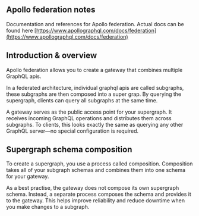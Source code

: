 ## Apollo federation notes

Documentation and references for Apollo federation. Actual docs can be found here [https://www.apollographql.com/docs/federation](https://www.apollographql.com/docs/federation)

## Introduction & overview

Apollo federation allows you to create a gateway that combines multiple GraphQL apis.

In a federated architecture, individual graphql apis are called subgraphs, these subgraphs are then composed into a super grap. By querying the supergraph, clients can query all subgraphs at the same time.

A gateway serves as the public access point for your supergraph. It receives incoming GraphQL operations and distributes them across subgraphs. To clients, this looks exactly the same as querying any other GraphQL server—no special configuration is required.

## Supergraph schema composition

To create a supergraph, you use a process called composition. Composition takes all of your subgraph schemas and combines them into one schema for your gateway.

As a best practise, the gateway does not compose its own supergraph schema. Instead, a separate process composes the schema and provides it to the gateway. This helps improve reliability and reduce downtime when you make changes to a subgraph.
